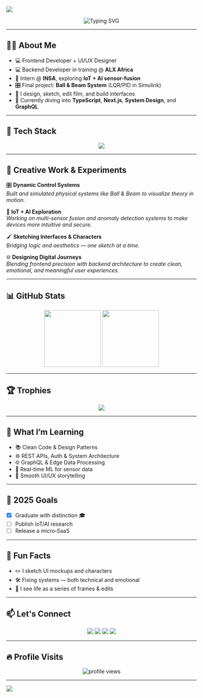 <!-- ====== HEADER Banner ====== -->
<img src="https://capsule-render.vercel.app/api?type=waving&height=180&section=header&text=Yo!%20I'm%20Beni%20🚀&fontSize=40&color=gradient&fontAlign=60&fontColor=ffffff"/>

<p align="center">
  <img src="https://readme-typing-svg.demolab.com?font=Fira+Code&size=22&pause=1000&center=true&multiline=true&lines=Tech+%2B+Creative+Hybrid;IoT+%2B+AI+Explorer;Crafting+Stories+Through+Code" alt="Typing SVG"/>
</p>

---

## 👨‍💻 About Me
- 💻 Frontend Developer + UI/UX Designer
- 💻 Backend Developer in training @ **ALX Africa**  
- 🔬 Intern @ **INSA**, exploring **IoT + AI sensor-fusion**  
- 🎛 Final project: **Ball & Beam System** (LQR/PID in Simulink)  
- 🎨 I design, sketch, edit film, and build interfaces  
- 🌱 Currently diving into **TypeScript**, **Next.js**, **System Design**, and **GraphQL**  

---

## 🚀 Tech Stack

<p align="center">
  <img src="https://skillicons.dev/icons?i=py,js,ts,nextjs,react,nodejs,express,mongodb,postgres,matlab,simulink,figma,tailwind,git&perline=8" />
</p>

---

## 🎨 Creative Work & Experiments

🎛 **Dynamic Control Systems**  
*Built and simulated physical systems like Ball & Beam to visualize theory in motion.*

🧠 **IoT + AI Exploration**  
*Working on multi-sensor fusion and anomaly detection systems to make devices more intuitive and secure.*

🖌 **Sketching Interfaces & Characters**  
*Bridging logic and aesthetics — one sketch at a time.*

🌐 **Designing Digital Journeys**  
*Blending frontend precision with backend architecture to create clean, emotional, and meaningful user experiences.*

---

## 📊 GitHub Stats

<p align="center">
  <img src="https://github-readme-stats.vercel.app/api?username=vbeni&show_icons=true&theme=tokyonight&hide_border=true" height="150" />
  <img src="https://github-readme-streak-stats.herokuapp.com?user=vbeni&theme=tokyonight&hide_border=true" height="150" />
</p>

---

## 🏆 Trophies

<p align="center">
  <img src="https://github-profile-trophy.vercel.app/?username=vbeni&theme=gruvbox&no-bg=true&margin-w=15" />
</p>

---

## 🧠 What I’m Learning

- 📚 Clean Code & Design Patterns  
- ⚙️ REST APIs, Auth & System Architecture  
- 🌐 GraphQL & Edge Data Processing  
- 🧬 Real-time ML for sensor data  
- 🎨 Smooth UI/UX storytelling  

---

## 🎯 2025 Goals

- [x] Graduate with distinction 🎓  
- [ ] Publish IoT/AI research  
- [ ] Release a micro‑SaaS  

---

## 💬 Fun Facts

- ✏️ I sketch UI mockups and characters  
- 🛠 Fixing systems — both technical and emotional  
- 🎥 I see life as a series of frames & edits  

---

## 📫 Let's Connect

<p align="center">
  <a href="https://linkedin.com/in/YOUR_LINK"><img src="https://img.shields.io/badge/LinkedIn-blue?style=flat-square&logo=linkedin"/></a>
  <a href="https://twitter.com/YOUR_HANDLE"><img src="https://img.shields.io/badge/Twitter-black?style=flat-square&logo=twitter"/></a>
  <a href="mailto:your.email@example.com"><img src="https://img.shields.io/badge/Email-D14836?style=flat-square&logo=gmail"/></a>
  <a href="https://your-portfolio.com"><img src="https://img.shields.io/badge/Portfolio-darkred?style=flat-square&logo=firefox-browser"/></a>
</p>

---

## 🔥 Profile Visits

<p align="center">
  <img src="https://komarev.com/ghpvc/?username=vbeni&label=Profile%20Views&color=0e75b6&style=flat" alt="profile views" />
</p>

---

<img src="https://capsule-render.vercel.app/api?type=waving&height=100&section=footer&color=gradient&customColorList=0:0f2027,1:203a43,2:2c5364"/>
